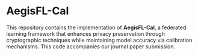# AegisFL-Cal
This repository contains the implementation of **AegisFL-Cal**, a federated learning framework that enhances privacy preservation through cryptographic techniques while maintaining model accuracy via calibration mechanisms. This code accompanies our journal paper submission.
